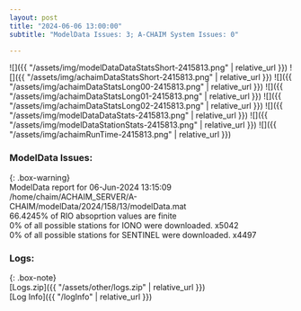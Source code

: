 ```yaml
---
layout: post
title: "2024-06-06 13:00:00"
subtitle: "ModelData Issues: 3; A-CHAIM System Issues: 0"

---
```


![]({{ "/assets/img/modelDataDataStatsShort-2415813.png" | relative_url }})
![]({{ "/assets/img/achaimDataStatsShort-2415813.png" | relative_url }})
![]({{ "/assets/img/achaimDataStatsLong00-2415813.png" | relative_url }})
![]({{ "/assets/img/achaimDataStatsLong01-2415813.png" | relative_url }})
![]({{ "/assets/img/achaimDataStatsLong02-2415813.png" | relative_url }})
![]({{ "/assets/img/modelDataDataStats-2415813.png" | relative_url }})
![]({{ "/assets/img/modelDataStationStats-2415813.png" | relative_url }})
![]({{ "/assets/img/achaimRunTime-2415813.png" | relative_url }})


### ModelData Issues:  
  
{: .box-warning}  
 ModelData report for 06-Jun-2024 13:15:09   
 /home/chaim/ACHAIM_SERVER/A-CHAIM/modelData/2024/158/13/modelData.mat   
 66.4245% of RIO absoprtion values are finite   
 0% of all possible stations for IONO were downloaded. x5042   
 0% of all possible stations for SENTINEL were downloaded. x4497   
  


### Logs:  
  
{: .box-note}  
[Logs.zip]({{ "/assets/other/logs.zip" | relative_url }})  
[Log Info]({{ "/logInfo" | relative_url }})  
